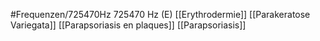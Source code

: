 #Frequenzen/725470Hz
725470 Hz (E)
[[Erythrodermie]]
[[Parakeratose Variegata]]
[[Parapsoriasis en plaques]]
[[Parapsoriasis]]
